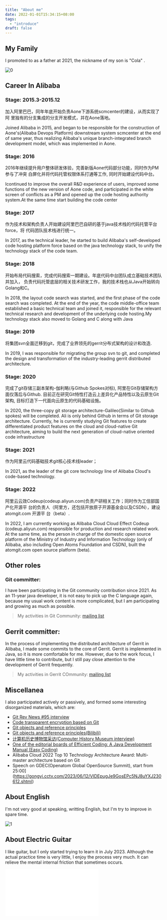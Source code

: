 ```yaml
---
title: "About me"
date: 2022-01-01T15:34:15+08:00
tags:
  - "introduce"
draft: false
---
```


## My Family

I promoted to as a father at 2021, the nickname of my son is "Cola" .

![0](https://intranetproxy.alipay.com/skylark/lark/0/2022/png/2601/1655300578495-fa44b155-e2d7-4416-b40a-13db5ef4e128.png?x-oss-process=image%2Fresize%2Cw_1650%2Climit_0)

## Career In Alibaba

### Stage: 2015.3-2015.12

加入阿里巴巴，同年年底开始负责Aone下游系统scmcenter的建设，从而实现了阿
里独有的分支集成的分支开发模式，并在Aone落地。

Joined Alibaba in 2015, and began to be responsible for the construction of
Aone's(Alibaba Devops Platform) downstream system scmcenter at the end of same
year, thus realizing Alibaba's unique branch-integrated branch development
model, which was implemented in Aone.

### Stage: 2016

2016年继续提升用户整体研发体验，完善新版Aone代码部分功能，同时作为PM参与了冲突
白屏化并将代码托管权限体系打通等工作, 同时开始建设代码中台。

Icontinued to improve the overall R&D experience of users, improved
some functions of the new version of Aone code, and participated in the white
screen of conflicts as a PM and opened up the code hosting authority system.At
the same time start building the code center


### Stage: 2017

作为技术和架构负责人开始建设阿里巴巴自研的基于java技术栈的代码托管平台force，将
代码团队技术栈进行统一。

In 2017, as the technical leader, he started to build Alibaba's self-developed
code hosting platform force based on the java technology stack, to unify the
technology stack of the code team.

### Stage: 2018

开始布局代码搜索，完成代码搜索一期建设。年底代码中台团队成立基础技术团队并加入，
负责代码托管底层的相关技术研发工作，我的技术栈也从Java开始转向Golang和C。

In 2018, the layout code search was started, and the first phase of the code
search was completed. At the end of the year, the code middle-office team
established a basic technical team and joined it, responsible for the relevant
technical research and development of the underlying code hosting.My technology
stack also moved to Golang and C along with Java

### Stage: 2019

将集团svn全面迁移到git，完成了业界领先的gerrit分布式架构的设计和改造.

In 2019, I was responsible for migrating the group svn to git, and completed the
design and transformation of the industry-leading gerrit distributed
architecture.

### Stage: 2020

完成了git存储三副本架构-伽利略(与Github Spokes对标), 阿里在Git存储架构方
面仅落后与Github. 目前正在研究Git特性打造云上差异化产品特性以及云原生Git架构,
目标打造下一代面向云原生的代码基础设施。

In 2020, the three-copy git storage architecture-Galileo(Similar to Github
spokes) will be completed. Ali is only behind Github in terms of Git storage
architecture. Currently, he is currently studying Git features to create
differentiated product features on the cloud and cloud-native Git architecture,
aiming to build the next generation of cloud-native oriented code infrastructure

### Stage: 2021

作为阿里云代码基础技术git核心技术线leader；

In 2021, as the leader of the git core technology line of Alibaba Cloud's
code-based technology.

### Stage: 2022

阿里云云效Codeup(codeup.aliyun.com)负责产研相关工作；同时作为工信部国产化开源平
台的负责人（阿里方，还包括开放原子开源基金会以及CSDN），建设 atomgit.com 开源平
台（beta）.

In 2022, I am currently working as Alibaba Cloud Cloud Effect Codeup
(codeup.aliyun.com) responsible for production and research related work. At the
same time, as the person in charge of the domestic open source platform of the
Ministry of Industry and Information Technology (only of Alibaba, also including
Open Atoms Foundation and CSDN), built the atomgit.com open source platform (beta).

## Other roles

### Git committer: 

I have been participating in the Git community contribution since 2021. As an
11-year java developer, it is not easy to pick up the C language again, because
my usual work content is more complicated, but I am participating and growing as
much as possible.

> My activities in Git Community: [mailing list](https://lore.kernel.org/git/?q=Teng+Long "mailing list")

## Gerrit committer:

In the process of implementing the distributed architecture of Gerrit in
Alibaba, I made some commits to the core of Gerrit. Gerrit is implemented in
Java, so it is more comfortable for me. However, due to the work focus, I have
little time to contribute, but I still pay close attention to the development of
Gerrit frequently.

> My activities in Gerrit COmmunity: [mailing list](https://gerrit-review.googlesource.com/q/dyroneteng@gmail.com "mailing list")

## Miscellanea

I also participated actively or passively, and formed some interesting
disorganized materials, which are:

* [Git Rev News #95 interview](https://git.github.io/rev_news/2023/01/31/edition-95/ "Git Rev News #95 interview")
* [Code transparent encryption based on Git](https://mp.weixin.qq.com/s/i5oHyDz-UiFdYXTku8cGLw)
* [Git objects and reference principles](https://mp.weixin.qq.com/s/UTETcreecYfotJzlR1fAkw)
* [Git objects and reference principles(Bilibili)](https://www.bilibili.com/video/BV1a44y1b7tm)
* [计算机历史博物馆采访(Computer History Museum interview)](https://www.xiaoyuzhoufm.com/episode/63ea3205e99bdef7d39ea6d8)
* [One of the editorial boards of Efficient Coding: A Java Development Manual (Easy Coding)](https://github.com/alibaba/p3c/blob/master/Java%E5%BC%80%E5%8F%91%E6%89%8B%E5%86%8C(%E9%BB%84%E5%B1%B1%E7%89%88).pdf)
* Alibaba Cloud 2022 Top 10 Technology Architecture Award: Multi-master architecture based on Git
* Speech on GDEC(Openatom Global OpenSource Summit), start from 25:00](https://gongyi.cctv.com/2023/06/12/VIDEpugJe9GosEPc5NJ8uYXJ230612.shtml) 

## About English

I'm not very good at speaking, writting English, but I'm try to improve in spare
time.

![1](https://intranetproxy.alipay.com/skylark/lark/0/2022/png/2601/1655300175101-c07b2c8e-2f23-4943-b3a6-d50239e0f08a.png?x-oss-process=image%2Fresize%2Cw_500%2Climit_0)


## About Electric Guitar

I like guitar, but I only started trying to learn it in July 2023. Although the actual practice time is very little, I enjoy the process very much. It can relieve the mental internal friction that sometimes occurs.

<iframe src="//player.bilibili.com/player.html?aid=452013503&bvid=BV1Fj411s7jP&cid=1360881632&p=1" scrolling="no" border="0" frameborder="no" framespacing="0" allowfullscreen="true"> </iframe>
